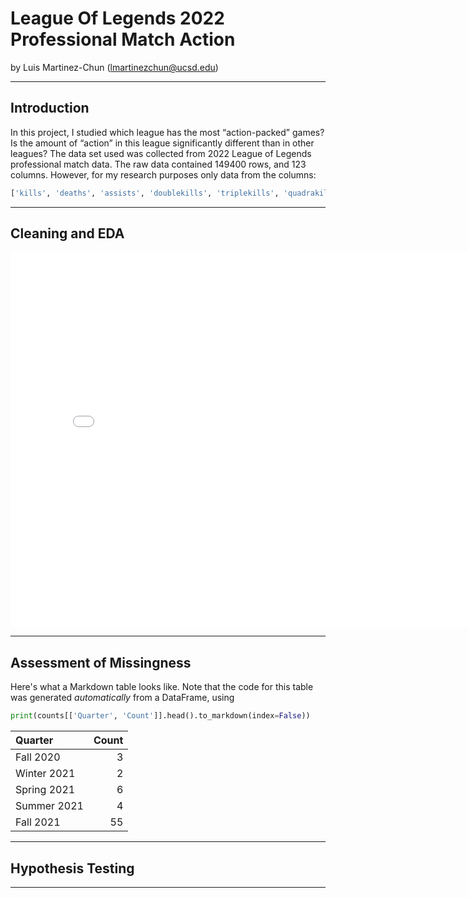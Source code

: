 # League Of Legends 2022 Professional Match Action

by Luis Martinez-Chun (lmartinezchun@ucsd.edu)

---

## Introduction

In this project, I studied which league has the most “action-packed” games? Is the amount of “action” in this league significantly different than in other leagues?
The data set used was collected from 2022 League of Legends professional match data.
The raw data contained 149400 rows, and 123 columns. However, for my research purposes only data from the columns:
```py
['kills', 'deaths', 'assists', 'doublekills', 'triplekills', 'quadrakills', 'pentakills', 'damagetochampions', 'damagetakenperminute', 'damagemitigatedperminute']
```




---

## Cleaning and EDA

<iframe src="assets/matchesCountsAndAction.html" width=800 height=600 frameBorder=0></iframe>

---

## Assessment of Missingness

Here's what a Markdown table looks like. Note that the code for this table was generated _automatically_ from a DataFrame, using

```py
print(counts[['Quarter', 'Count']].head().to_markdown(index=False))
```

| Quarter     |   Count |
|:------------|--------:|
| Fall 2020   |       3 |
| Winter 2021 |       2 |
| Spring 2021 |       6 |
| Summer 2021 |       4 |
| Fall 2021   |      55 |

---

## Hypothesis Testing


---
